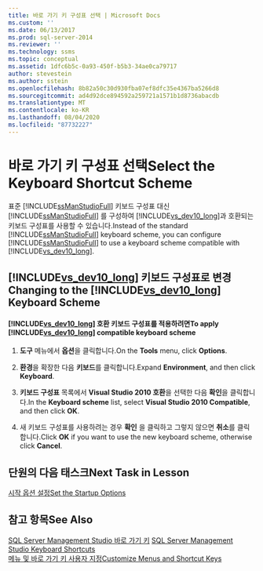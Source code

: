 ```yaml
---
title: 바로 가기 키 구성표 선택 | Microsoft Docs
ms.custom: ''
ms.date: 06/13/2017
ms.prod: sql-server-2014
ms.reviewer: ''
ms.technology: ssms
ms.topic: conceptual
ms.assetid: 1dfc6b5c-0a93-450f-b5b3-34ae0ca79717
author: stevestein
ms.author: sstein
ms.openlocfilehash: 8b82a50c30d930fba07ef8dfc35e4367ba5266d8
ms.sourcegitcommit: ad4d92dce894592a259721a1571b1d8736abacdb
ms.translationtype: MT
ms.contentlocale: ko-KR
ms.lasthandoff: 08/04/2020
ms.locfileid: "87732227"
---
```

# <a name="select-the-keyboard-shortcut-scheme"></a><span data-ttu-id="21b31-102">바로 가기 키 구성표 선택</span><span class="sxs-lookup"><span data-stu-id="21b31-102">Select the Keyboard Shortcut Scheme</span></span>
  <span data-ttu-id="21b31-103">표준 [!INCLUDE[ssManStudioFull](../../includes/ssmanstudiofull-md.md)] 키보드 구성표 대신 [!INCLUDE[ssManStudioFull](../../includes/ssmanstudiofull-md.md)] 를 구성하여 [!INCLUDE[vs_dev10_long](../../includes/vs-dev10-long-md.md)]과 호환되는 키보드 구성표를 사용할 수 있습니다.</span><span class="sxs-lookup"><span data-stu-id="21b31-103">Instead of the standard [!INCLUDE[ssManStudioFull](../../includes/ssmanstudiofull-md.md)] keyboard scheme, you can configure [!INCLUDE[ssManStudioFull](../../includes/ssmanstudiofull-md.md)] to use a keyboard scheme compatible with [!INCLUDE[vs_dev10_long](../../includes/vs-dev10-long-md.md)].</span></span>  
  
## <a name="changing-to-the-vs_dev10_long-keyboard-scheme"></a><span data-ttu-id="21b31-104">[!INCLUDE[vs_dev10_long](../../includes/vs-dev10-long-md.md)] 키보드 구성표로 변경</span><span class="sxs-lookup"><span data-stu-id="21b31-104">Changing to the [!INCLUDE[vs_dev10_long](../../includes/vs-dev10-long-md.md)] Keyboard Scheme</span></span>  
  
#### <a name="to-apply-vs_dev10_long-compatible-keyboard-scheme"></a><span data-ttu-id="21b31-105">[!INCLUDE[vs_dev10_long](../../includes/vs-dev10-long-md.md)] 호환 키보드 구성표를 적용하려면</span><span class="sxs-lookup"><span data-stu-id="21b31-105">To apply [!INCLUDE[vs_dev10_long](../../includes/vs-dev10-long-md.md)] compatible keyboard scheme</span></span>  
  
1.  <span data-ttu-id="21b31-106">**도구** 메뉴에서 **옵션**을 클릭합니다.</span><span class="sxs-lookup"><span data-stu-id="21b31-106">On the **Tools** menu, click **Options**.</span></span>  
  
2.  <span data-ttu-id="21b31-107">**환경**을 확장한 다음 **키보드**를 클릭합니다.</span><span class="sxs-lookup"><span data-stu-id="21b31-107">Expand **Environment**, and then click **Keyboard**.</span></span>  
  
3.  <span data-ttu-id="21b31-108">**키보드 구성표** 목록에서 **Visual Studio 2010 호환**을 선택한 다음 **확인**을 클릭합니다.</span><span class="sxs-lookup"><span data-stu-id="21b31-108">In the **Keyboard scheme** list, select **Visual Studio 2010 Compatible**, and then click **OK**.</span></span>  
  
4.  <span data-ttu-id="21b31-109">새 키보드 구성표를 사용하려는 경우 **확인** 을 클릭하고 그렇지 않으면 **취소**를 클릭합니다.</span><span class="sxs-lookup"><span data-stu-id="21b31-109">Click **OK** if you want to use the new keyboard scheme, otherwise click **Cancel**.</span></span>  
  
## <a name="next-task-in-lesson"></a><span data-ttu-id="21b31-110">단원의 다음 태스크</span><span class="sxs-lookup"><span data-stu-id="21b31-110">Next Task in Lesson</span></span>  
 [<span data-ttu-id="21b31-111">시작 옵션 설정</span><span class="sxs-lookup"><span data-stu-id="21b31-111">Set the Startup Options</span></span>](lesson-1-7-set-the-startup-options.md)  
  
## <a name="see-also"></a><span data-ttu-id="21b31-112">참고 항목</span><span class="sxs-lookup"><span data-stu-id="21b31-112">See Also</span></span>  
 <span data-ttu-id="21b31-113">[SQL Server Management Studio 바로 가기 키](../sql-server-management-studio-keyboard-shortcuts.md) </span><span class="sxs-lookup"><span data-stu-id="21b31-113">[SQL Server Management Studio Keyboard Shortcuts](../sql-server-management-studio-keyboard-shortcuts.md) </span></span>  
 [<span data-ttu-id="21b31-114">메뉴 및 바로 가기 키 사용자 지정</span><span class="sxs-lookup"><span data-stu-id="21b31-114">Customize Menus and Shortcut Keys</span></span>](../customize-menus-and-shortcut-keys.md)  
  
  
